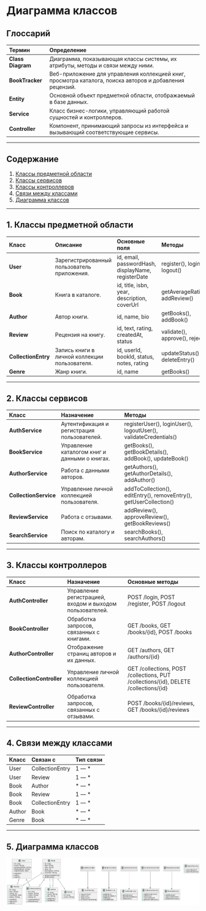 # Диаграмма классов

## Глоссарий
| Термин | Определение |
|:--------|:-------------|
| **Class Diagram** | Диаграмма, показывающая классы системы, их атрибуты, методы и связи между ними. |
| **BookTracker** | Веб-приложение для управления коллекцией книг, просмотра каталога, поиска авторов и добавления рецензий. |
| **Entity** | Основной объект предметной области, отображаемый в базе данных. |
| **Service** | Класс бизнес-логики, управляющий работой сущностей и контроллеров. |
| **Controller** | Компонент, принимающий запросы из интерфейса и вызывающий соответствующие сервисы. |

---

## Содержание
1. [Классы предметной области](#domain)
2. [Классы сервисов](#services)
3. [Классы контроллеров](#controllers)
4. [Связи между классами](#relations)
5. [Диаграмма классов](#diagram)

---

<a name="domain"/>

## 1. Классы предметной области

| Класс | Описание | Основные поля | Методы |
|:------|:----------|:--------------|:--------|
| **User** | Зарегистрированный пользователь приложения. | id, email, passwordHash, displayName, registerDate | register(), login(), logout() |
| **Book** | Книга в каталоге. | id, title, isbn, year, description, coverUrl | getAverageRating(), addReview() |
| **Author** | Автор книги. | id, name, bio | getBooks(), addBook() |
| **Review** | Рецензия на книгу. | id, text, rating, createdAt, status | validate(), approve(), reject() |
| **CollectionEntry** | Запись книги в личной коллекции пользователя. | id, userId, bookId, status, notes, rating | updateStatus(), deleteEntry() |
| **Genre** | Жанр книги. | id, name | getBooks() |

---

<a name="services"/>

## 2. Классы сервисов

| Класс | Назначение | Методы |
|:-------|:-------------|:--------|
| **AuthService** | Аутентификация и регистрация пользователей. | registerUser(), loginUser(), logoutUser(), validateCredentials() |
| **BookService** | Управление каталогом книг и данными о книгах. | getBooks(), getBookDetails(), addBook(), updateBook() |
| **AuthorService** | Работа с данными авторов. | getAuthors(), getAuthorDetails(), addAuthor() |
| **CollectionService** | Управление личной коллекцией пользователя. | addToCollection(), editEntry(), removeEntry(), getUserCollection() |
| **ReviewService** | Работа с отзывами. | addReview(), approveReview(), getBookReviews() |
| **SearchService** | Поиск по каталогу и авторам. | searchBooks(), searchAuthors() |

---

<a name="controllers"/>

## 3. Классы контроллеров

| Класс | Назначение | Основные методы |
|:------|:------------|:----------------|
| **AuthController** | Управление регистрацией, входом и выходом пользователей. | POST /login, POST /register, POST /logout |
| **BookController** | Обработка запросов, связанных с книгами. | GET /books, GET /books/{id}, POST /books |
| **AuthorController** | Отображение страниц авторов и их данных. | GET /authors, GET /authors/{id} |
| **CollectionController** | Управление личной коллекцией пользователя. | GET /collections, POST /collections, PUT /collections/{id}, DELETE /collections/{id} |
| **ReviewController** | Обработка запросов, связанных с отзывами. | POST /books/{id}/reviews, GET /books/{id}/reviews |

---

<a name="relations"/>

## 4. Связи между классами

| Класс | Связан с | Тип связи |
|:-------|:-----------|:-----------|
| User | CollectionEntry | 1 — * |
| User | Review | 1 — * |
| Book | Author | * — * |
| Book | Review | 1 — * |
| Book | CollectionEntry | 1 — * |
| Author | Book | * — * |
| Genre | Book | * — * |

---

<a name="diagram"/>

## 5. Диаграмма классов

![Диаграмма классов — BookTracker](https://github.com/JChanK/Book-collection/blob/main/docs/Diagrams/images/class_diagram.png)

